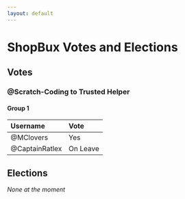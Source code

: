 ```yaml
---
layout: default
---
```


# ShopBux Votes and Elections

## Votes

### @Scratch-Coding to Trusted Helper

#### Group 1

| Username     | Vote    |
|:---------------------------------|:-----------------------|
| @MClovers        | Yes       |
| @CaptainRatlex        | On Leave     |

## Elections

*None at the moment*
